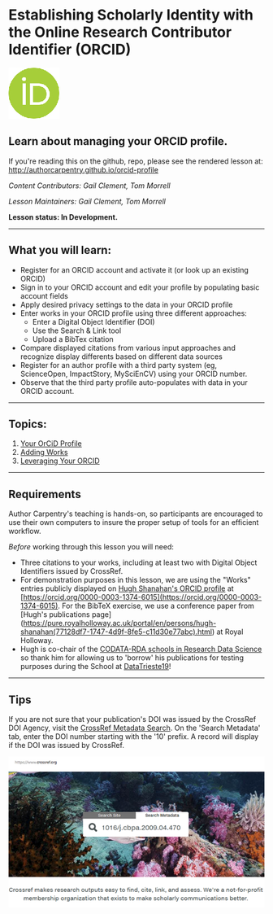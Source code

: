 Establishing Scholarly Identity with the Online Research Contributor Identifier (ORCID)
=======

![](img/orcid_100.jpg) 

## Learn about managing your ORCID profile.  

If you're reading this on the github, repo, please see the rendered lesson at: 
http://authorcarpentry.github.io/orcid-profile

*Content Contributors: Gail Clement, Tom Morrell*

*Lesson Maintainers: Gail Clement, Tom Morrell*

**Lesson status: In Development.**

-----

## What you will learn:

* Register for an ORCID account and activate it (or look up an existing ORCID)
* Sign in to your ORCID account and edit your profile by populating basic account fields
* Apply desired privacy settings to the data in your ORCID profile
* Enter works in your ORCID profile using three different approaches:
    * Enter a Digital Object Identifier (DOI) 
    * Use the Search & Link tool 
    * Upload a BibTex citation 
* Compare displayed citations from various input approaches and recognize display differents based on different data sources
* Register for an author profile with a third party system (eg, ScienceOpen, ImpactStory, MySciEnCV) using your ORCID number.
* Observe that the third party profile auto-populates with data in your ORCID account.

-----

## Topics:

1. [Your OrCiD Profile](00-orcid-profile.html)
2. [Adding Works](01-adding-works.html)
3. [Leveraging Your ORCID](02-orcid-benefits.html)

-----

## Requirements

Author Carpentry's teaching is hands-on, so participants are encouraged to use
their own computers to insure the proper setup of tools for an efficient
workflow.

*Before* working through this lesson you will need: 

* Three citations to your works, including at least two with Digital Object Identifiers issued by CrossRef. 
* For demonstration purposes in this lesson, we are using the "Works" entries publicly displayed on [Hugh Shanahan's ORCID profile](https://orcid.org/0000-0003-1374-6015) at [https://orcid.org/0000-0003-1374-6015](https://orcid.org/0000-0003-1374-6015). For the BibTeX exercise, we use a conference paper from [Hugh's publications page]
(https://pure.royalholloway.ac.uk/portal/en/persons/hugh-shanahan(77128df7-1747-4d9f-8fe5-c11d30e77abc).html) at Royal Holloway.
* Hugh is co-chair of the [CODATA-RDA schools in Research Data Science](http://www.codata.org/working-groups/research-data-science-summer-schools) so thank him for allowing us to 'borrow' his publications for testing purposes during the School at [DataTrieste19](http://indico.ictp.it/event/8706/)!

-----

## Tips

If you are not sure that your publication's DOI was issued by the CrossRef DOI Agency, visit the [CrossRef Metadata Search](https://search.crossref.org/). On the 'Search Metadata' tab, enter the DOI number starting with the '10' prefix. A record will display if the DOI was issued by CrossRef. 

![**Finding citation in CrossRef database**](img/crossref1-600.png)
